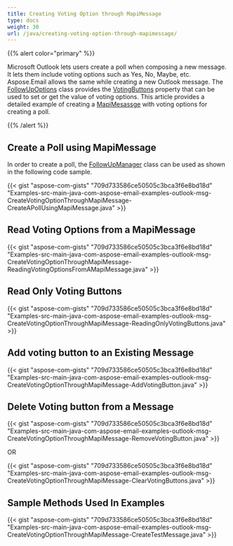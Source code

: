 ```yaml
---
title: Creating Voting Option through MapiMessage
type: docs
weight: 30
url: /java/creating-voting-option-through-mapimessage/
---
```


{{% alert color="primary" %}} 

Microsoft Outlook lets users create a poll when composing a new message. It lets them include voting options such as Yes, No, Maybe, etc. Aspose.Email allows the same while creating a new Outlook message. The [FollowUpOptions](https://apireference.aspose.com/java/email/com.aspose.email/FollowUpOptions) class provides the [VotingButtons](https://apireference.aspose.com/java/email/com.aspose.email/FollowUpOptions#setVotingButtons\(java.lang.String\)) property that can be used to set or get the value of voting options. This article provides a detailed example of creating a [MapiMesassge](https://apireference.aspose.com/java/email/com.aspose.email/MapiMessage) with voting options for creating a poll.

{{% /alert %}} 
## **Create a Poll using MapiMessage**
In order to create a poll, the [FollowUpManager](https://apireference.aspose.com/java/email/com.aspose.email/FollowUpManager) class can be used as shown in the following code sample.

{{< gist "aspose-com-gists" "709d733586ce50505c3bca3f6e8bd18d" "Examples-src-main-java-com-aspose-email-examples-outlook-msg-CreateVotingOptionThroughMapiMessage-CreateAPollUsingMapiMessage.java" >}}
## **Read Voting Options from a MapiMessage**
{{< gist "aspose-com-gists" "709d733586ce50505c3bca3f6e8bd18d" "Examples-src-main-java-com-aspose-email-examples-outlook-msg-CreateVotingOptionThroughMapiMessage-ReadingVotingOptionsFromAMapiMessage.java" >}}
## **Read Only Voting Buttons**
{{< gist "aspose-com-gists" "709d733586ce50505c3bca3f6e8bd18d" "Examples-src-main-java-com-aspose-email-examples-outlook-msg-CreateVotingOptionThroughMapiMessage-ReadingOnlyVotingButtons.java" >}}
## **Add voting button to an Existing Message**
{{< gist "aspose-com-gists" "709d733586ce50505c3bca3f6e8bd18d" "Examples-src-main-java-com-aspose-email-examples-outlook-msg-CreateVotingOptionThroughMapiMessage-AddVotingButton.java" >}}
## **Delete Voting button from a Message**
{{< gist "aspose-com-gists" "709d733586ce50505c3bca3f6e8bd18d" "Examples-src-main-java-com-aspose-email-examples-outlook-msg-CreateVotingOptionThroughMapiMessage-RemoveVotingButton.java" >}}


OR



{{< gist "aspose-com-gists" "709d733586ce50505c3bca3f6e8bd18d" "Examples-src-main-java-com-aspose-email-examples-outlook-msg-CreateVotingOptionThroughMapiMessage-ClearVotingButtons.java" >}}
## **Sample Methods Used In Examples**
{{< gist "aspose-com-gists" "709d733586ce50505c3bca3f6e8bd18d" "Examples-src-main-java-com-aspose-email-examples-outlook-msg-CreateVotingOptionThroughMapiMessage-CreateTestMessage.java" >}}
